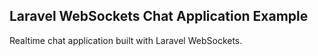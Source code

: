 ## Laravel WebSockets Chat Application Example

Realtime chat application built with Laravel WebSockets.
